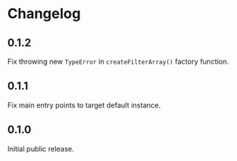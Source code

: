 # Changelog

## 0.1.2

Fix throwing new `TypeError` in `createFilterArray()` factory function.

## 0.1.1

Fix main entry points to target default instance.

## 0.1.0

Initial public release.
